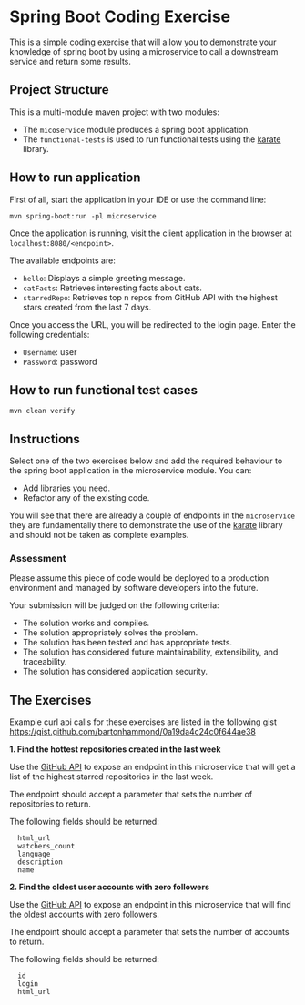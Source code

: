 # Spring Boot Coding Exercise

This is a simple coding exercise that will allow you to demonstrate your knowledge
of spring boot by using a microservice to call a downstream service and return
some results.

## Project Structure

This is a multi-module maven project with two modules:

- The `micoservice` module produces a spring boot application.
- The `functional-tests` is used to run functional tests using the [karate](https://github.com/intuit/karate) library.

## How to run application

First of all, start the application in your IDE or use the command line:

```shell
mvn spring-boot:run -pl microservice
```

Once the application is running, visit the client application in the browser at `localhost:8080/<endpoint>`.

The available endpoints are:

- `hello`: Displays a simple greeting message.
- `catFacts`: Retrieves interesting facts about cats.
- `starredRepo`: Retrieves top n repos from GitHub API with the highest stars created from the last 7 days.

Once you access the URL, you will be redirected to the login page. Enter the following credentials:

- `Username`: user
- `Password`: password

## How to run functional test cases

```shell
mvn clean verify
```

## Instructions

Select one of the two exercises below and add the required behaviour to the spring boot application in the microservice
module. You can:

- Add libraries you need.
- Refactor any of the existing code.

You will see that there are already a couple of endpoints in the `microservice` they are fundamentally there to
demonstrate the use of the [karate](https://github.com/intuit/karate) library and should not be taken as complete
examples.

### Assessment

Please assume this piece of code would be deployed to a production environment and managed by software developers into
the future.

Your submission will be judged on the following criteria:

- The solution works and compiles.
- The solution appropriately solves the problem.
- The solution has been tested and has appropriate tests.
- The solution has considered future maintainability, extensibility, and traceability.
- The solution has considered application security.

## The Exercises

Example curl api calls for these exercises are listed in the following
gist https://gist.github.com/bartonhammond/0a19da4c24c0f644ae38

**1. Find the hottest repositories created in the last week**

Use the [GitHub API][1] to expose an endpoint in this microservice that will get a list of the
highest starred repositories in the last week.

The endpoint should accept a parameter that sets the number of repositories to return.

The following fields should be returned:

      html_url
      watchers_count
      language
      description
      name

**2. Find the oldest user accounts with zero followers**

Use the [GitHub API][1] to expose an endpoint in this microservice that will find the oldest
accounts with zero followers.

The endpoint should accept a parameter that sets the number of accounts to return.

The following fields should be returned:

      id
      login
      html_url

[1]: http://developer.github.com/v3/search/#search-repositories
